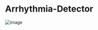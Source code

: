 # Arrhythmia-Detector

![image](https://user-images.githubusercontent.com/38157496/118226098-44bf2f00-b4c1-11eb-8137-b26af09451d2.png)
